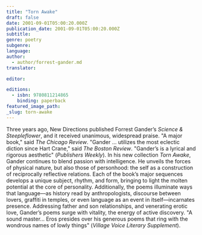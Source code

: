 ```yaml
---
title: "Torn Awake"
draft: false
date: 2001-09-01T05:00:20.000Z
publication_date: 2001-09-01T05:00:20.000Z
subtitle:
genre: poetry
subgenre:
language:
author:
  - author/forrest-gander.md
translator:

editor:

editions:
  - isbn: 9780811214865
    binding: paperback
featured_image_path:
_slug: torn-awake
---
```


Three years ago, New Directions published Forrest Gander’s _Science & Steepleflower_, and it received unanimous, widespread praise. "A major book," said _The Chicago Review_. "Gander ... utilizes the most eclectic diction since Hart Crane," said _The Boston Review_. "Gander’s is a lyrical and rigorous aesthetic" (_Publishers Weekly_). In his new collection _Torn Awake_, Gander continues to blend passion with intelligence. He unveils the forces of physical nature, but also those of personhood: the self as a construction of reciprocally reflective relations. Each of the book’s major sequences develops a unique subject, rhythm, and form, bringing to light the molten potential at the core of personality. Additionally, the poems illuminate ways that language––as history read by anthropologists, discourse between lovers, graffiti in temples, or even language as an event in itself––incarnates presence. Addressing father and son relationships, and venerating erotic love, Gander’s poems surge with vitality, the energy of active discovery. "A sound master... Eros presides over his generous poems that ring with the wondrous names of lowly things" (_Village Voice Literary Supplement_).

